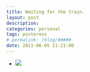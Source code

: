 ```yaml
---
title: Waiting for the train. 
layout: post
description:  
categories: personal
tags: posterous
# permalink: /blog/#####
date: 2011-06-05 11:21:00
---
```


<ul data-clearing>
  <li><a href="/img/blog/2011/06/27280366-image.jpg"><img src="/img/blog/2011/06/27280366-image.jpg" data-caption=""></a></li>
</ul>